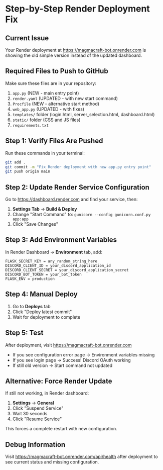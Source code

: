 # Step-by-Step Render Deployment Fix

## Current Issue
Your Render deployment at https://magmacraft-bot.onrender.com is showing the old simple version instead of the updated dashboard.

## Required Files to Push to GitHub
Make sure these files are in your repository:

1. `app.py` (NEW - main entry point)
2. `render.yaml` (UPDATED - with new start command)
3. `Procfile` (NEW - alternative start method)
4. `web_app.py` (UPDATED - with fixes)
5. `templates/` folder (login.html, server_selection.html, dashboard.html)
6. `static/` folder (CSS and JS files)
7. `requirements.txt`

## Step 1: Verify Files Are Pushed
Run these commands in your terminal:

```bash
git add .
git commit -m "Fix Render deployment with new app.py entry point"
git push origin main
```

## Step 2: Update Render Service Configuration

Go to https://dashboard.render.com and find your service, then:

1. **Settings Tab** → **Build & Deploy**
2. Change "Start Command" to: `gunicorn --config gunicorn.conf.py app:app`
3. Click "Save Changes"

## Step 3: Add Environment Variables

In Render Dashboard → **Environment** tab, add:

```
FLASK_SECRET_KEY = any_random_string_here
DISCORD_CLIENT_ID = your_discord_application_id
DISCORD_CLIENT_SECRET = your_discord_application_secret
DISCORD_BOT_TOKEN = your_bot_token
FLASK_ENV = production
```

## Step 4: Manual Deploy

1. Go to **Deploys** tab
2. Click "Deploy latest commit"
3. Wait for deployment to complete

## Step 5: Test

After deployment, visit https://magmacraft-bot.onrender.com

- If you see configuration error page → Environment variables missing
- If you see login page → Success! Discord OAuth working
- If still old version → Start command not updated

## Alternative: Force Render Update

If still not working, in Render dashboard:

1. **Settings** → **General**
2. Click "Suspend Service"
3. Wait 30 seconds
4. Click "Resume Service"

This forces a complete restart with new configuration.

## Debug Information

Visit https://magmacraft-bot.onrender.com/api/health after deployment to see current status and missing configuration.